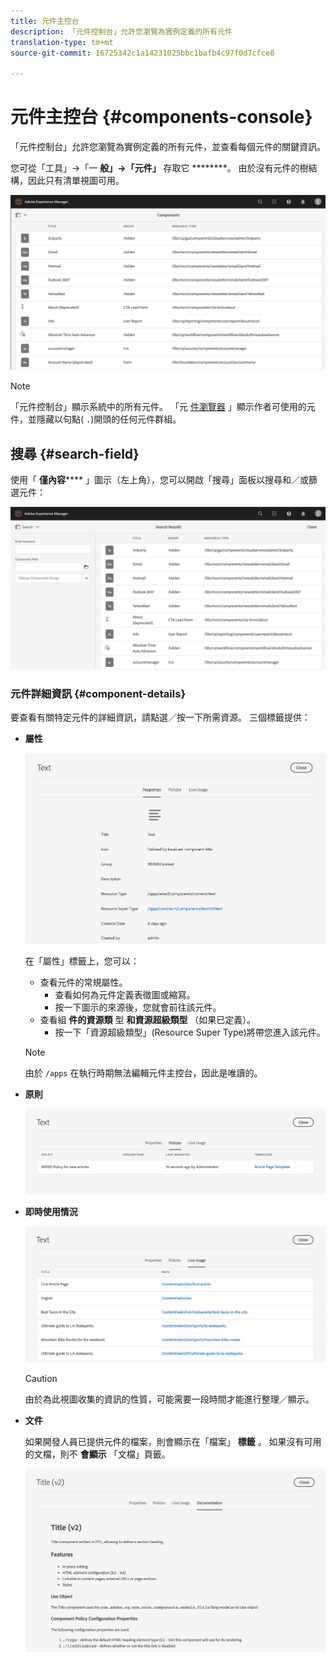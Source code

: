 ```yaml
---
title: 元件主控台
description: 「元件控制台」允許您瀏覽為實例定義的所有元件
translation-type: tm+mt
source-git-commit: 16725342c1a14231025bbc1bafb4c97f0d7cfce8

---
```



# 元件主控台 {#components-console}

「元件控制台」允許您瀏覽為實例定義的所有元件，並查看每個元件的關鍵資訊。

您可從「工具」->「一 **般」->「元件」** 存取它 ********。 由於沒有元件的樹結構，因此只有清單視圖可用。

![元件主控台](/help/sites-cloud/authoring/assets/components-console.png)

>[!NOTE]
>
>「元件控制台」顯示系統中的所有元件。 「元 [件瀏覽器](/help/sites-cloud/authoring/fundamentals/environment-tools.md#components-browser) 」顯示作者可使用的元件，並隱藏以句點( `.`)開頭的任何元件群組。

## 搜尋 {#search-field}

使用「 **僅內容****** 」圖示（左上角），您可以開啟「搜尋」面板以搜尋和／或篩選元件：

![在元件控制台中搜索](/help/sites-cloud/authoring/assets/components-console-search.png)

### 元件詳細資訊 {#component-details}

要查看有關特定元件的詳細資訊，請點選／按一下所需資源。 三個標籤提供：

* **屬性**

   ![元件控制台屬性](/help/sites-cloud/authoring/assets/components-console-properties.png)

   在「屬性」標籤上，您可以：

   * 查看元件的常規屬性。
      * 查看如何為元件定義表徵圖或縮寫。 <!-- View how the [icon or abbreviation has been defined](/help/sites-developing/components-basics.md#component-icon-in-touch-ui) for the component.-->
      * 按一下圖示的來源後，您就會前往該元件。
   * 查看組 **件的資源類** 型 **和資源超級類型** （如果已定義）。
      * 按一下「資源超級類型」(Resource Super Type)將帶您進入該元件。
   >[!NOTE]
   >
   >由於 `/apps` 在執行時期無法編輯元件主控台，因此是唯讀的。

* **原則**

   ![元件控制台策略](/help/sites-cloud/authoring/assets/components-console-policies.png)

* **即時使用情況**

   ![即時使用元件](/help/sites-cloud/authoring/assets/components-console-live-usage.png)

   >[!CAUTION]
   >
   >由於為此視圖收集的資訊的性質，可能需要一段時間才能進行整理／顯示。

* **文件**

   如果開發人員已提供元件的檔案，則會顯示在「檔案」 **標籤** 。 如果沒有可用的文檔，則不 **會顯示** 「文檔」頁籤。 <!-- If the developer has provided [documentation for the component](/help/sites-developing/developing-components.md#documenting-your-component), it will appear on the **Documentation** tab. If there is no documentation available, the **Documentation** tab will not be shown.-->

   ![元件檔案](/help/sites-cloud/authoring/assets/components-console-documentation.png)
